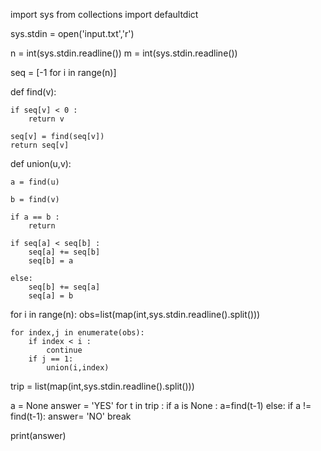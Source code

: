 import sys
from collections import defaultdict

sys.stdin = open('input.txt','r')

n = int(sys.stdin.readline())
m = int(sys.stdin.readline())

seq = [-1 for i in range(n)]


def find(v):

    if seq[v] < 0 :
        return v

    seq[v] = find(seq[v])
    return seq[v]



def union(u,v):
    
    a = find(u)
    
    b = find(v)
    
    if a == b :
        return

    if seq[a] < seq[b] :
        seq[a] += seq[b]
        seq[b] = a

    else:
        seq[b] += seq[a]
        seq[a] = b


for i in range(n):
    obs=list(map(int,sys.stdin.readline().split()))

    for index,j in enumerate(obs):
        if index < i :
            continue
        if j == 1:
            union(i,index)


trip = list(map(int,sys.stdin.readline().split()))


a = None
answer = 'YES'
for t in trip :
    if a is None :
        a=find(t-1)
    else:
        if a != find(t-1):
            answer= 'NO'
            break

print(answer)
    
            
        
            



